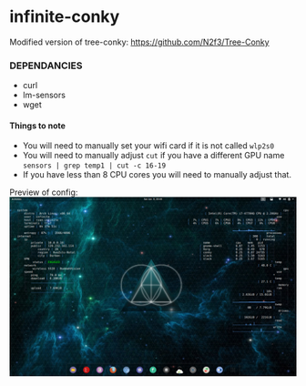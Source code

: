 # infinite-conky
Modified version of tree-conky: https://github.com/N2f3/Tree-Conky

### DEPENDANCIES
* curl
* lm-sensors
* wget

#### Things to note

* You will need to manually set your wifi card if it is not called `wlp2s0` 
* You will need to manually adjust `cut`  if you have a different GPU name
`sensors | grep temp1 | cut -c 16-19`
* If you have less than 8 CPU cores you will need to manually adjust that.

Preview of config:
![preview](/conky.png)
